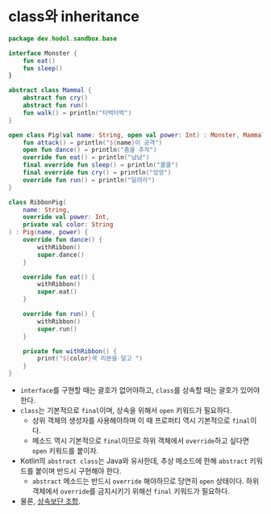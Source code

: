 # class와 inheritance

```kotlin
package dev.hodol.sandbox.base

interface Monster {
    fun eat()
    fun sleep()
}

abstract class Mammal {
    abstract fun cry()
    abstract fun run()
    fun walk() = println("터벅터벅")
}

open class Pig(val name: String, open val power: Int) : Monster, Mammal() {
    fun attack() = println("${name}이 공격")
    open fun dance() = println("춤을 추자")
    override fun eat() = println("냠냠")
    final override fun sleep() = println("쿨쿨")
    final override fun cry() = println("엉엉")
    override fun run() = println("달려라")
}

class RibbonPig(
    name: String,
    override val power: Int,
    private val color: String
) : Pig(name, power) {
    override fun dance() {
        withRibbon()
        super.dance()
    }

    override fun eat() {
        withRibbon()
        super.eat()
    }

    override fun run() {
        withRibbon()
        super.run()
    }

    private fun withRibbon() {
        print("${color}색 리본을 달고 ")
    }
}
```

* `interface`를 구현할 때는 괄호가 없어야하고, `class`를 상속할 때는 괄호가 있어야한다.
* `class`는 기본적으로 `final`이며, 상속을 위해서 `open` 키워드가 필요하다.
  * 상위 객체의 생성자를 사용해야하며 이 때 프로퍼티 역시 기본적으로 `final`이다.
  * 메소드 역시 기본적으로 `final`이므로 하위 객체에서 `override`하고 싶다면 `open` 키워드를 붙이자.
* Kotlin의 `abstract class`는 Java와 유사한데, 추상 메소드에 한해 `abstract` 키워드를 붙이며 반드시 구현해야 한다.
  * `abstract` 메소드는 반드시 `override` 해야하므로 당연히 `open` 상태이다. 하위 객체에서 `override`를 금지시키기 위해선 `final` 키워드가 필요하다.
* 물론, [상속보단 조합](https://en.wikipedia.org/wiki/Composition\_over\_inheritance).
